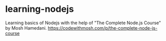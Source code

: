 # learning-nodejs

Learning basics of Nodejs with the help of "The Complete Node.js Course" by Mosh Hamedani.
https://codewithmosh.com/p/the-complete-node-js-course
